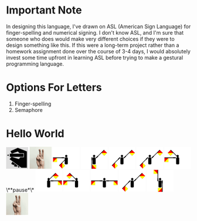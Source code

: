 # Important Note
In designing this language, I've drawn on ASL (American Sign Language) for finger-spelling and numerical signing. I don't know ASL, and I'm sure that someone who does would make very different choices if they were to design something like this. If this were a long-term project rather than a homework assignment done over the course of 3-4 days, I would absolutely invest some time upfront in learning ASL before trying to make a gestural programming language.

# Options For Letters
1. Finger-spelling
2. Semaphore

# Hello World

<img src="gestures/print.png" width="60"/>
<img src="gestures/string-delimiter.gif" width="60"/>
<img src="gestures/s_h.svg" height="60"/>
<img src="gestures/s_e.svg" height="60"/>
<img src="gestures/s_l.svg" height="60"/>
<img src="gestures/s_l.svg" height="60"/>
<img src="gestures/s_o.svg" height="60">
\**pause*\*
<img src="gestures/s_w.svg" height="60"/>
<img src="gestures/s_o.svg" height="60"/>
<img src="gestures/s_r.svg" height="60"/>
<img src="gestures/s_l.svg" height="60"/>
<img src="gestures/s_d.svg" height="60"/>
<img src="gestures/string-delimiter.gif" height="60"/>
